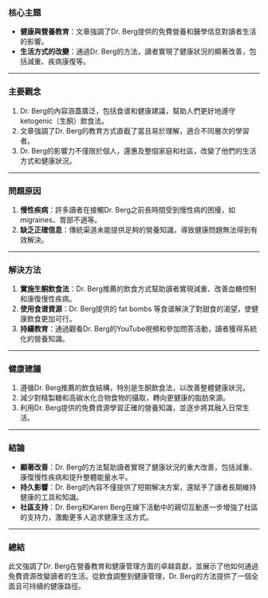 ### 核心主題  
- **健康與營養教育**：文章強調了Dr. Berg提供的免費營養和醫學信息對讀者生活的影響。  
- **生活方式的改變**：通過Dr. Berg的方法，讀者實現了健康狀況的顯著改善，包括減重、疾病康復等。  

---

### 主要觀念  
1. Dr. Berg的內容涵蓋廣泛，包括食谱和健康建議，幫助人們更好地遵守 ketogenic（生酮）飲食法。  
2. 文章強調了Dr. Berg的教育方式直截了當且易於理解，適合不同層次的學習者。  
3. Dr. Berg的影響力不僅限於個人，還惠及整個家庭和社區，改變了他們的生活方式和健康狀況。  

---

### 問題原因  
1. **慢性疾病**：許多讀者在接觸Dr. Berg之前長時間受到慢性病的困擾，如 migraines、胃部不適等。  
2. **缺乏正確信息**：傳統渠道未能提供足夠的營養知識，導致健康問題無法得到有效解決。  

---

### 解決方法  
1. **實施生酮飲食法**：Dr. Berg推薦的飲食方式幫助讀者實現減重、改善血糖控制和康復慢性疾病。  
2. **使用食谱資源**：Dr. Berg提供的 fat bombs 等食谱解決了對甜食的渴望，使健康飲食更加可行。  
3. **持續教育**：通過觀看Dr. Berg的YouTube視頻和參加問答活動，讀者獲得系統化的營養知識。  

---

### 健康建議  
1. 遵循Dr. Berg推薦的飲食結構，特別是生酮飲食法，以改善整體健康狀況。  
2. 減少對精製糖和高碳水化合物食物的攝取，轉向更健康的脂肪來源。  
3. 利用Dr. Berg提供的免費資源學習正確的營養知識，並逐步將其融入日常生活。  

---

### 結論  
- **顯著改善**：Dr. Berg的方法幫助讀者實現了健康狀況的重大改善，包括減重、康復慢性疾病和提升整體能量水平。  
- **持久影響**：Dr. Berg的內容不僅提供了短期解决方案，還賦予了讀者長期維持健康的工具和知識。  
- **社區支持**：Dr. Berg和Karen Berg在線下活動中的親切互動進一步增強了社區的支持力，激勵更多人追求健康生活方式。  

---

### 總結  
此文強調了Dr. Berg在營養教育和健康管理方面的卓越貢獻，並展示了他如何通過免費資源改變讀者的生活。從飲食調整到健康管理，Dr. Berg的方法提供了一個全面且可持續的健康路徑。